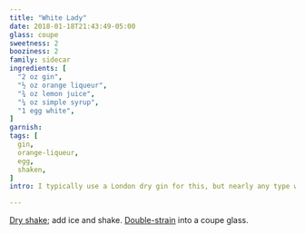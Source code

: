 ```yaml
---
title: "White Lady"
date: 2018-01-18T21:43:49-05:00
glass: coupe
sweetness: 2
booziness: 2
family: sidecar
ingredients: [
  "2 oz gin",
  "½ oz orange liqueur",
  "¾ oz lemon juice",
  "¼ oz simple syrup",
  "1 egg white",
]
garnish:
tags: [
  gin,
  orange-liqueur,
  egg,
  shaken,
]
intro: I typically use a London dry gin for this, but nearly any type will work.

---
```


[Dry shake](/techniques/shaking/#dry-shaking); add ice and shake. [Double-strain](/techniques/straining/#double-straining) into a coupe glass.
